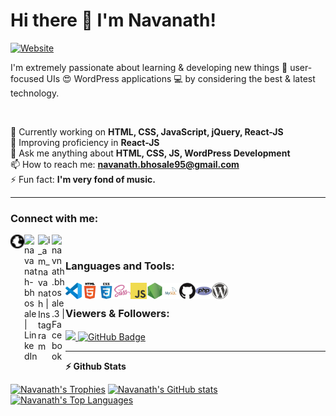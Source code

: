 <h1 align="left"> Hi there 👋 I'm Navanath! </h1>

[![Website](https://img.shields.io/website?label=imnavanath.github.io&style=for-the-badge&url=https%3A%2F%2Fimnavanath.github.io)](https://imnavanath.github.io/) 

<p align="left"> I'm extremely passionate about learning & developing new things 🚀 user-focused UIs 😍 WordPress applications 💻 by considering the best & latest technology. </p>

<br />

🔭 Currently working on **HTML, CSS, JavaScript, jQuery, React-JS**
<br />
🌱 Improving proficiency in **React-JS**
<br />
💬 Ask me anything about **HTML, CSS, JS, WordPress Development**
<br />
📫 How to reach me: **navanath.bhosale95@gmail.com**
<br />
⚡ Fun fact: **I'm very fond of music.**

---

### Connect with me:

[<img align="left" alt="imnavanath.github.io" width="22px" src="https://raw.githubusercontent.com/iconic/open-iconic/master/svg/globe.svg" />][website] [<img align="left" alt="navanath-bhosale | LinkedIn" width="22px" src="https://cdn.jsdelivr.net/npm/simple-icons@v3/icons/linkedin.svg" />][linkedin] [<img align="left" alt="i_am_navanath | Instagram" width="22px" src="https://cdn.jsdelivr.net/npm/simple-icons@v3/icons/instagram.svg" />][instagram] [<img align="left" alt="navnath.bhosale.3 | Facebook" width="22px" src="https://cdn.jsdelivr.net/npm/simple-icons@v3/icons/facebook.svg" />][facebook]

<br />

### Languages and Tools:

[<img align="left" alt="VSCode" width="26px" src="https://raw.githubusercontent.com/github/explore/80688e429a7d4ef2fca1e82350fe8e3517d3494d/topics/visual-studio-code/visual-studio-code.png" />][vscode] [<img align="left" alt="HTML5" width="26px" src="https://raw.githubusercontent.com/github/explore/80688e429a7d4ef2fca1e82350fe8e3517d3494d/topics/html/html.png" />][html5] [<img align="left" alt="CSS3" width="26px" src="https://raw.githubusercontent.com/github/explore/80688e429a7d4ef2fca1e82350fe8e3517d3494d/topics/css/css.png" />][css3] [<img align="left" alt="Sass" width="26px" src="https://raw.githubusercontent.com/github/explore/80688e429a7d4ef2fca1e82350fe8e3517d3494d/topics/sass/sass.png" />][sass] [<img align="left" alt="JavaScript" width="26px" src="https://raw.githubusercontent.com/github/explore/80688e429a7d4ef2fca1e82350fe8e3517d3494d/topics/javascript/javascript.png" />][javascript] [<img align="left" alt="Node.js" width="26px" src="https://raw.githubusercontent.com/github/explore/80688e429a7d4ef2fca1e82350fe8e3517d3494d/topics/nodejs/nodejs.png" />][nodejs] [<img align="left" alt="MySQL" width="26px" src="https://raw.githubusercontent.com/github/explore/80688e429a7d4ef2fca1e82350fe8e3517d3494d/topics/mysql/mysql.png" />][mysql] [<img align="left" alt="GitHub" width="26px" src="https://raw.githubusercontent.com/github/explore/78df643247d429f6cc873026c0622819ad797942/topics/github/github.png" />][github] [<img align="left" alt="PHP" width="26px" src="https://raw.githubusercontent.com/github/explore/ccc16358ac4530c6a69b1b80c7223cd2744dea83/topics/php/php.png" />][php] [<img align="left" alt="Wordpress" width="26px" src="https://raw.githubusercontent.com/github/explore/80688e429a7d4ef2fca1e82350fe8e3517d3494d/topics/wordpress/wordpress.png" />][wordpress]

<br />

### Viewers & Followers:

<a href="javascript:void(0)">
    <img src="https://komarev.com/ghpvc/?username=imnavanath">
</a>
<a href="https://github.com/imnavanath?tab=followers"><img src="https://img.shields.io/github/followers/imnavanath?label=Followers&style=social" alt="GitHub Badge"></a>

<br />

---

<strong>⚡ Github Stats </strong>
<br/>
  
<a href="javascript:void(0)"><img alt="Navanath's Trophies" src="https://github-profile-trophy.vercel.app/?username=imnavanath" /></a>
<a href="javascript:void(0)"><img alt="Navanath's GitHub stats" style="width:55%" src="https://github-readme-stats.vercel.app/api?username=imnavanath&include_all_commits=true&show_icons=true" /></a>
<a href="javascript:void(0)"><img alt="Navanath's Top Languages" style="width:40%" src="https://github-readme-stats.vercel.app/api/top-langs/?username=imnavanath&layout=compact&hide=html" /></a>
<br/>


[website]: https://imnavanath.github.io/
[linkedin]: https://www.linkedin.com/in/navanath-bhosale
[facebook]: https://www.facebook.com/navnath.bhosale.3
[instagram]: https://www.instagram.com/i_am_navanath/
[vscode]: https://code.visualstudio.com/
[html5]: https://www.w3schools.com/html/
[css3]: https://www.w3schools.com/css/
[sass]: https://sass-lang.com/
[javascript]: https://www.w3schools.com/js/
[nodejs]: https://nodejs.org/
[mysql]: https://www.mysql.com/
[github]: https://www.github.com/
[php]: https://www.php.net/
[wordpress]: https://wordpress.org/
